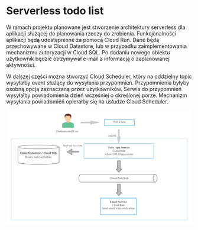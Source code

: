 # Serverless todo list

W ramach projektu planowane jest stworzenie architektury serverless dla aplikacji służącej do planowania rzeczy do zrobienia. Funkcjonalności aplikacji będą udostępnione za pomocą Cloud Run. Dane będą przechowywane w Cloud Datastore, lub w przypadku zaimplementowania mechanizmu autoryzacji w Cloud SQL. Po dodaniu nowego obiektu użytkownik będzie otrzymywał e-mail z informacją o zaplanowanej aktywności. 

W dalszej części można stworzyć Cloud Scheduler, który na oddzielny topic wysyłałby event służący do wysyłania przypomnień. Przypomnienia byłyby osobną opcją zaznaczaną przez użytkowników. Serwis do przypomnień wysyłałby powiadomienia dzień wcześniej o określonej porze. Mechanizm wysyłania powiadomień opierałby się na usłudze Cloud Scheduler.

![alt text](https://github.com/mateuszbarnacki/gcp-proj/blob/main/ServerlessTodo.png)
